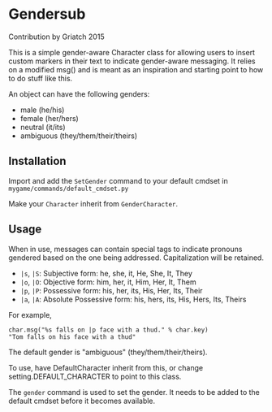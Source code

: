 # Gendersub

Contribution by Griatch 2015

This is a simple gender-aware Character class for allowing users to
insert custom markers in their text to indicate gender-aware
messaging. It relies on a modified msg() and is meant as an
inspiration and starting point to how to do stuff like this.

An object can have the following genders:

- male (he/his)
- female (her/hers)
- neutral (it/its)
- ambiguous (they/them/their/theirs)

## Installation

Import and add the `SetGender` command to your default cmdset in
`mygame/commands/default_cmdset.py`

Make your `Character` inherit from `GenderCharacter`.


## Usage

When in use, messages can contain special tags to indicate pronouns gendered
based on the one being addressed. Capitalization will be retained.

- `|s`, `|S`: Subjective form: he, she, it, He, She, It, They
- `|o`, `|O`: Objective form: him, her, it, Him, Her, It, Them
- `|p`, `|P`: Possessive form: his, her, its, His, Her, Its, Their
- `|a`, `|A`: Absolute Possessive form: his, hers, its, His, Hers, Its, Theirs

For example,

```
char.msg("%s falls on |p face with a thud." % char.key)
"Tom falls on his face with a thud"
```

The default gender is "ambiguous" (they/them/their/theirs).

To use, have DefaultCharacter inherit from this, or change
setting.DEFAULT_CHARACTER to point to this class.

The `gender` command is used to set the gender. It needs to be added to the
default cmdset before it becomes available.


